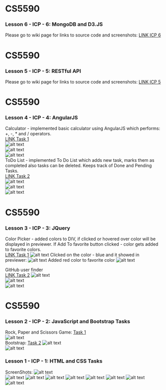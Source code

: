 # CS5590  
### Lesson 6 - ICP - 6: MongoDB and D3.JS  
Please go to wiki page for links to source code and screenshots: [LINK ICP 6](https://github.com/Gnkhakimova/CS5590/wiki/ICP-6)


# CS5590  
### Lesson 5 - ICP - 5: RESTful API  
Please go to wiki page for links to source code and screenshots: [LINK ICP 5](https://github.com/Gnkhakimova/CS5590/wiki/ICP-5)

# CS5590  
### Lesson 4 - ICP - 4: AngularJS  
 Calculator - implemented basic calculator using AngularJS which performs: +, -, * and / operators.  
[LINK Task 1](https://github.com/Gnkhakimova/CS5590/tree/master/ICP4/Source/Web_Lesson4_SourceCode/ICP/Calculator)   
![alt text](https://github.com/Gnkhakimova/CS5590/blob/master/ICP4/Documents/calc1.png?raw=true)  
![alt text](https://github.com/Gnkhakimova/CS5590/blob/master/ICP4/Documents/calc2.png?raw=true)    
![alt text](https://github.com/Gnkhakimova/CS5590/blob/master/ICP4/Documents/calc3.png?raw=true)  
ToDo List - implemented To Do List which adds new task, marks them as completed also tasks can be deleted. Keeps track of Done and Pending Tasks.  
[LINK Task 2](https://github.com/Gnkhakimova/CS5590/tree/master/ICP4/Source/Web_Lesson4_SourceCode/ICP/Todo)  
![alt text](https://github.com/Gnkhakimova/CS5590/blob/master/ICP4/Documents/todo1.png?raw=true)    
![alt text](https://github.com/Gnkhakimova/CS5590/blob/master/ICP4/Documents/todo2.png?raw=true)   
![alt text](https://github.com/Gnkhakimova/CS5590/blob/master/ICP4/Documents/todo3.png?raw=true)  

# CS5590  
### Lesson 3 - ICP - 3: JQuery  
Color Picker - added colors to DIV, if clicked or hovered over color will be displayed in previewer. If Add To favorite button clicked - color gets added to favorite colors.   
[LINK Task 1](https://github.com/Gnkhakimova/CS5590/tree/master/ICP3/Web_Lesson3_SourceCode/Web_Lesson3_SourceCode/In_Class_Exercise/PickMyFavoriteColor)
![alt text](https://github.com/Gnkhakimova/CS5590/blob/master/ICP3/Pics/2.png?raw=true) 
Clicked on the color - blue and it showed in previewer:
![alt text](https://github.com/Gnkhakimova/CS5590/blob/master/ICP3/Pics/3.png?raw=true) 
Added red color to favorite color
![alt text](https://github.com/Gnkhakimova/CS5590/blob/master/ICP3/Pics/4.png?raw=true)  

GitHub user finder  
[LINK Task 2](https://github.com/Gnkhakimova/CS5590/tree/master/ICP3/Web_Lesson3_SourceCode/Web_Lesson3_SourceCode/In_Class_Exercise/GitHubUserFinder)
![alt text](https://github.com/Gnkhakimova/CS5590/blob/master/ICP3/Pics/1.png?raw=true)  
![alt text](https://github.com/Gnkhakimova/CS5590/blob/master/ICP3/Pics/5.png?raw=true)  
![alt text](https://github.com/Gnkhakimova/CS5590/blob/master/ICP3/Pics/6.png?raw=true)  



# CS5590
### Lesson 2 - ICP - 2: JavaScript and Bootstrap Tasks  
Rock, Paper and Scissors Game: [Task 1](https://github.com/Gnkhakimova/CS5590/tree/master/Source/Web_Lesson2_SourceCode/InClassProgramming/RWD%20Task/input)    
![alt text](https://github.com/Gnkhakimova/CS5590/blob/master/Documentation/game.png?raw=true)  
Bootstrap: [Task 2](https://github.com/Gnkhakimova/CS5590/tree/master/Source/Web_Lesson2_SourceCode/InClassProgramming/RWD%20Task/input)
![alt text](https://github.com/Gnkhakimova/CS5590/blob/master/Documentation/bootstarp1.png?raw=true)  
![alt text](https://github.com/Gnkhakimova/CS5590/blob/master/Documentation/bootstarp2.png?raw=true) 
 
### Lesson 1 - ICP - 1: HTML and CSS Tasks  
ScreenShots:
![alt text](https://github.com/Gnkhakimova/CS5590/blob/master/Documentation/Git1.png?raw=true)  
![alt text](https://github.com/Gnkhakimova/CS5590/blob/master/Documentation/Git2.png?raw=true)
![alt text](https://github.com/Gnkhakimova/CS5590/blob/master/Documentation/git3.png?raw=true)
![alt text](https://github.com/Gnkhakimova/CS5590/blob/master/Documentation/webstorm1.png?raw=true)
![alt text](https://github.com/Gnkhakimova/CS5590/blob/master/Documentation/webstorm2.png?raw=true)
![alt text](https://github.com/Gnkhakimova/CS5590/blob/master/Documentation/webstorm3.png?raw=true)
![alt text](https://github.com/Gnkhakimova/CS5590/blob/master/Documentation/CSS1.png?raw=true)
![alt text](https://github.com/Gnkhakimova/CS5590/blob/master/Documentation/html1.png?raw=true)
![alt text](https://github.com/Gnkhakimova/CS5590/blob/master/Documentation/html2.png?raw=true)

